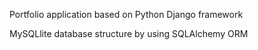 Portfolio application based on Python Django framework

MySQLlite database structure by using SQLAlchemy ORM 
